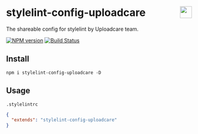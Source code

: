 <h1>
  stylelint-config-uploadcare
  
  <a href="https://uploadcare.com/?utm_source=github&utm_campaign=stylelint-config-uploadcare">
      <img align="right" width="32" height="32"
           src="https://ucarecdn.com/2f4864b7-ed0e-4411-965b-8148623aa680/uploadcare-logo-mark.svg"
           alt=""
           title="Uploadcare">
  </a>
</h1>

The shareable config for stylelint by Uploadcare team.

[![NPM version][npm-img]][npm-link] [![Build Status][travis-img]][travis-link]

[npm-img]: http://img.shields.io/npm/v/stylelint-config-uploadcare.svg
[npm-link]: https://www.npmjs.org/package/stylelint-config-uploadcare
[travis-img]: https://travis-ci.org/uploadcare/stylelint-config-uploadcare.svg?branch=master
[travis-link]: https://travis-ci.org/uploadcare/stylelint-config-uploadcare

## Install

```
npm i stylelint-config-uploadcare -D
```

## Usage

`.stylelintrc`

```json
{
  "extends": "stylelint-config-uploadcare"
}
```
